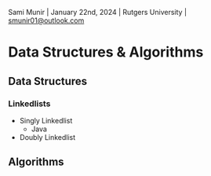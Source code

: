 Sami Munir | January 22nd, 2024 | Rutgers University | smunir01@outlook.com
# Data Structures & Algorithms
## Data Structures
### Linkedlists
* Singly Linkedlist
    * Java
* Doubly Linkedlist
## Algorithms